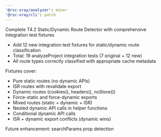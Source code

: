 ```yaml
---
'@rsc-xray/analyzer': minor
'@rsc-xray/cli': patch
---
```


Complete T4.2 Static/Dynamic Route Detector with comprehensive integration test fixtures

- Add 12 new integration test fixtures for static/dynamic route classification
- Total: 19 analyzeProject integration tests (7 original + 12 new)
- All route types correctly classified with appropriate cache metadata

Fixtures cover:

- Pure static routes (no dynamic APIs)
- ISR routes with revalidate export
- Dynamic routes (cookies(), headers(), noStore())
- Force-static and force-dynamic exports
- Mixed routes (static + dynamic + ISR)
- Nested dynamic API calls in helper functions
- Conditional dynamic API calls
- ISR + dynamic export conflicts (dynamic wins)

Future enhancement: searchParams prop detection
